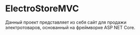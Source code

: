 # ElectroStoreMVC
Данный проект представляет из себя сайт для продажи электротоваров, основанный на фреймворке ASP NET Core.
